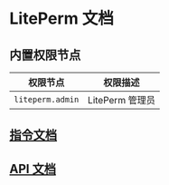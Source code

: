 # LitePerm 文档

## 内置权限节点

| 权限节点         | 权限描述        |
| ---------------- | --------------- |
| `liteperm.admin` | LitePerm 管理员 |

## [指令文档](./docs/commands)

## [API 文档](./docs/API.md)
